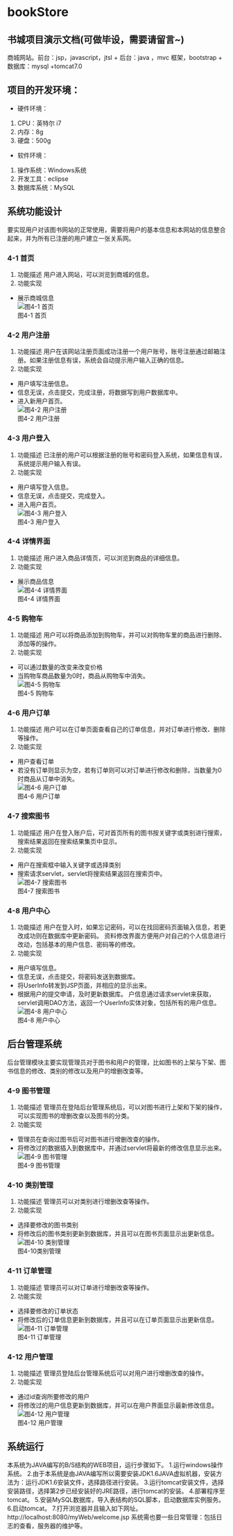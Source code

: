 # bookStore

## 书城项目演示文档(可做毕设，需要请留言~)

商城网站。前台：jsp，javascript，jtsl  + 后台：java ，mvc 框架，bootstrap + 数据库：mysql +tomcat7.0

## 项目的开发环境：
* 硬件环境：
1. CPU：英特尔 i7
2. 内存：8g
3. 	硬盘：500g
* 软件环境：
1. 操作系统：Windows系统
2. 开发工具：eclipse
3. 数据库系统：MySQL

## 	系统功能设计
要实现用户对该图书网站的正常使用，需要将用户的基本信息和本网站的信息整合起来，并为所有已注册的用户建立一张关系网。

### 4-1 首页
1.	功能描述
用户进入网站，可以浏览到商城的信息。
2.	功能实现
*	展示商城信息  
![图4-1 首页](https://github.com/alienYalien/bookStore/blob/master/Results/img/4-1.png)  
图4-1 首页
### 4-2	用户注册
1.	功能描述
用户在该网站注册页面成功注册一个用户账号，账号注册通过邮箱注册。如果注册信息有误，系统会自动提示用户输入正确的信息。
2.	功能实现
*	用户填写注册信息。
*	信息无误，点击提交，完成注册，将数据写到用户数据库中。
*	进入新用户首页。  
![图4-2 用户注册](https://github.com/alienYalien/bookStore/blob/master/Results/img/4-2.png)  
图4-2 用户注册
### 4-3	用户登入
1.	功能描述
已注册的用户可以根据注册的账号和密码登入系统，如果信息有误，系统提示用户输入有误。
2.	功能实现
*	用户填写登入信息。
*	信息无误，点击提交，完成登入。
*	进入用户首页。  
![图4-3 用户登入](https://github.com/alienYalien/bookStore/blob/master/Results/img/4-3.png)  
图4-3 用户登入

### 4-4 详情界面
1.	功能描述
用户进入商品详情页，可以浏览到商品的详细信息。
2.	功能实现
*	展示商品信息  
![图4-4 详情界面](https://github.com/alienYalien/bookStore/blob/master/Results/img/4-4.png)  
图4-4 详情界面

### 4-5 购物车
1.	功能描述
用户可以将商品添加到购物车，并可以对购物车里的商品进行删除、添加等的操作。
2.	功能实现
*	可以通过数量的改变来改变价格
*	当购物车商品数量为0时，商品从购物车中消失。  
![图4-5 购物车](https://github.com/alienYalien/bookStore/blob/master/Results/img/4-5.png)  
图4-5 购物车

### 4-6	用户订单
1.	功能描述
用户可以在订单页面查看自己的订单信息，并对订单进行修改、删除等操作。
2.	功能实现
*	用户查看订单
*	若没有订单则显示为空，若有订单则可以对订单进行修改和删除，当数量为0时商品从订单中消失。  
![图4-6 用户订单](https://github.com/alienYalien/bookStore/blob/master/Results/img/4-6.png)  
图4-6 用户订单

### 4-7	搜索图书
1.	功能描述
用户在登入账户后，可对首页所有的图书按关键字或类别进行搜索，搜索结果返回在搜索结果集页中显示。
2.	功能实现
*	用户在搜索框中输入关键字或选择类别
*	搜索请求servlet，servlet将搜索结果返回在搜索页中。  
![图4-7 搜索图书](https://github.com/alienYalien/bookStore/blob/master/Results/img/4-7.png)  
图4-7 搜索图书

### 4-8	用户中心
1.	功能描述
用户在登入时，如果忘记密码，可以在找回密码页面输入信息，若更改成功则在数据库中更新密码。
资料修改界面方便用户对自己的个人信息进行改动，包括基本的用户信息、密码等的修改。
2.	功能实现
*	用户填写信息。
*	信息无误，点击提交，将密码发送到数据库。
*	将UserInfo转发到JSP页面，并相应的显示出来。
*	根据用户的提交申请，及时更新数据库。
户信息通过请求servlet来获取，servlet调用DAO方法，返回一个UserInfo实体对象，包括所有的用户信息。  
![图4-8 用户中心](https://github.com/alienYalien/bookStore/blob/master/Results/img/4-8.png)  
图4-8 用户中心

## 	后台管理系统
后台管理模块主要实现管理员对于图书和用户的管理，比如图书的上架与下架、图书信息的修改、类别的修改以及用户的增删改查等。
### 4-9	图书管理
1.	功能描述
管理员在登陆后台管理系统后，可以对图书进行上架和下架的操作，可以实现图书的增删改查以及图书的分类。
2.	功能实现
*	管理员在查询过图书后可对图书进行增删改查的操作。
*	将修改过的数据插入到数据库中，并通过servlet将最新的修改信息显示出来。  
![图4-9 图书管理](https://github.com/alienYalien/bookStore/blob/master/Results/img/4-9.png)  
图4-9 图书管理

### 4-10	类别管理
1.	功能描述
管理员可以对类别进行增删改查等操作。
2.	功能实现
*	选择要修改的图书类别
*	将修改后的图书类别更新到数据库，并且可以在图书页面显示出更新信息。  
![图4-10 类别管理](https://github.com/alienYalien/bookStore/blob/master/Results/img/4-10.png)  
图4-10类别管理

### 4-11	订单管理
1.	功能描述
管理员可以对订单进行增删改查等操作。
2.	功能实现
*	选择要修改的订单状态
*	将修改后的订单信息更新到数据库，并且可以在订单页面显示出更新信息。  
![图4-11 订单管理](https://github.com/alienYalien/bookStore/blob/master/Results/img/4-11.png)  
图4-11 订单管理

### 4-12	用户管理
1.	功能描述
管理员登陆后台管理系统后可以对用户进行增删改查的操作。
2.	功能实现
*	通过id查询所要修改的用户
*	将修改过的用户信息更新到数据库，并可以在用户界面显示最新修改信息。  
![图4-12 用户管理](https://github.com/alienYalien/bookStore/blob/master/Results/img/4-12.png)  
图4-12 用户管理

##	系统运行
本系统为JAVA编写的B/S结构的WEB项目，运行步骤如下。
1.运行windows操作系统。
2.由于本系统是由JAVA编写所以需要安装JDK1.6JAVA虚拟机器，安装方法为：运行JDK1.6安装文件，选择路径进行安装。
3.运行tomcat安装文件，选择安装路径，选择第2步已经安装好的JRE路径，进行tomcat的安装。
4.部署程序至tomcat。
5.安装MySQL数据库，导入表结构的SQL脚本，启动数据库实例服务。
6.启动tomcat。
7.打开浏览器并且输入如下网址。
http://localhost:8080/myWeb/welcome.jsp
系统需也要一些日常管理：包括日志的查看，服务器的维护等。
